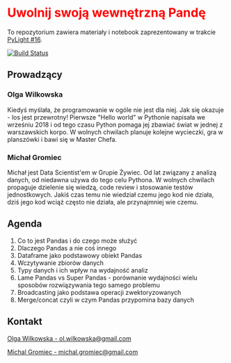 ﻿<H1><b><font color="red">Uwolnij swoją wewnętrzną Pandę</font></H1></b>

To repozytorium zawiera materiały i notebook zaprezentowany w trakcie [PyLight #16](https://www.pylight.org/16/).

[![Build Status](https://heineken.visualstudio.com/PLDataScienceProgramme/_apis/build/status/PLPyLightMaterials?branchName=master)](https://heineken.visualstudio.com/PLDataScienceProgramme/_build/latest?definitionId=264&branchName=master)

## Prowadzący

### Olga Wilkowska
Kiedyś myślała, że programowanie w ogóle nie jest dla niej. Jak się okazuje - los jest przewrotny! Pierwsze "Hello world" w Pythonie napisała we wrześniu 2018 i od tego czasu Python pomaga jej zbawiać świat w jednej z warszawskich korpo. W wolnych chwilach planuje kolejne wycieczki, gra w planszówki i bawi się w Master Chefa.

### Michał Gromiec
Michał jest Data Scientist'em w Grupie Żywiec. Od lat związany z analizą danych, od niedawna używa do tego celu Pythona. W wolnych chwilach propaguje dzielenie się wiedzą, code review i stosowanie testów jednostkowych. Jakiś czas temu nie wiedział czemu jego kod nie działa, dziś jego kod wciąż często nie działa, ale przynajmniej wie czemu.

## Agenda
1. Co to jest Pandas i do czego może służyć
2. Dlaczego Pandas a nie coś innego
3. Dataframe jako podstawowy obiekt Pandas
4. Wczytywanie zbiorów danych
5. Typy danych i ich wpływ na wydajność analiz
6. Lame Pandas vs Super Pandas - porównanie wydajności wielu sposobów rozwiązywania tego samego problemu
7. Broadcasting jako podstawa operacji zwektoryzowanych
8. Merge/concat czyli w czym Pandas przypomina bazy danych

## Kontakt
[Olga Wilkowska - ol.wilkowska@gmail.com](mailto:ol.wilkowska@gmail.com)

[Michal Gromiec - michal.gromiec@gmail.com](mailto:michal.gromiec@gmail.com)
